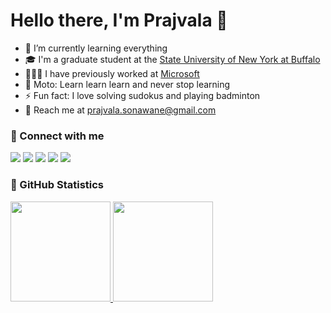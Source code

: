 # Hello there, I'm Prajvala 👋 

- 🌱 I’m currently learning everything
- 🎓 I'm a graduate student at the [State University of New York at Buffalo](https://www.buffalo.edu/)
- 🧑🏻‍💻 I have previously worked at [Microsoft](https://www.microsoft.com/en-in/philanthropies/igd.aspx)
- 🥅 Moto: Learn learn learn and never stop learning
- ⚡ Fun fact: I love solving sudokus and playing badminton
- 📧 Reach me at <a href="mailto:prajvala.sonawane@gmail.com">prajvala.sonawane@gmail.com</a>

### 🔗 Connect with me

<p align="left">
<a href="mailto:prajvala.sonawane@gmail.com"><img src="https://img.shields.io/badge/Gmail-D14836?style=for-the-badge&logo=gmail&logoColor=white"/></a>
<a href="https://www.linkedin.com/in/prajvala-sonawane/"><img src="https://img.shields.io/badge/LinkedIn-0077B5?style=for-the-badge&logo=linkedin&logoColor=white"/></a>
<a href="https://www.instagram.com/prajvala.s/"><img src="https://img.shields.io/badge/Instagram-E4405F?style=for-the-badge&logo=instagram&logoColor=white"/></a>
<a href="https://leetcode.com/prajvalas/"><img src="https://img.shields.io/badge/-LeetCode-FFA116?style=for-the-badge&logo=LeetCode&logoColor=white"/></a>
<a href="https://discordapp.com/users/Prajvala#3530"><img src="https://img.shields.io/badge/Discord-7289DA?style=for-the-badge&logo=discord&logoColor=white"/></a>
</p>

### 📕 GitHub Statistics

  <p align="left">
    <a href="https://github.com/prajvalas">
      <img height="160em" src="https://github-readme-stats-eight-theta.vercel.app/api?username=prajvalas&show_icons=true&theme=algolia&include_all_commits=true&count_private=true"/>
      <img height="160em" src="https://github-readme-stats-eight-theta.vercel.app/api/top-langs/?username=prajvalas&layout=compact&langs_count=8&theme=algolia"/>
    </a>
  </p>

<!-- ### 🧑🏻‍💻 Leetcode Statistics -->

<!-- <details>
  <summary>:zap: GitHub Stats</summary>

  <img align="left" src="https://github-readme-stats.vercel.app/api?username=prajvalas&show_icons=true&hide_border=false&title_color=ff652f&icon_color=FFE400&bg_color=09131B&text_color=ffffff&border_color=0c1a25" />

</details> -->
